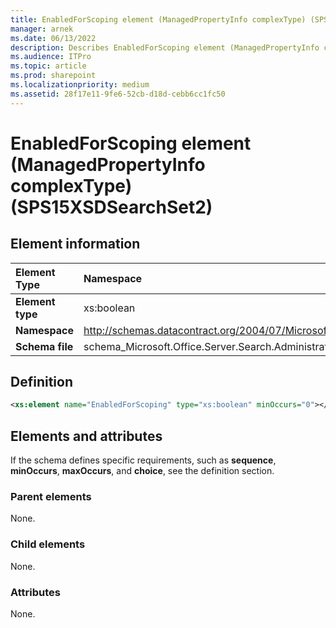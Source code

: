 ```yaml
---
title: EnabledForScoping element (ManagedPropertyInfo complexType) (SPS15XSDSearchSet2)
manager: arnek
ms.date: 06/13/2022
description: Describes EnabledForScoping element (ManagedPropertyInfo complexType) (SPS15XSDSearchSet2) and includes information on elements and attributes.
ms.audience: ITPro
ms.topic: article
ms.prod: sharepoint
ms.localizationpriority: medium
ms.assetid: 28f17e11-9fe6-52cb-d18d-cebb6cc1fc50
---
```


# EnabledForScoping element (ManagedPropertyInfo complexType) (SPS15XSDSearchSet2)

 
  
## Element information

| Element Type | Namespace |
|:-----|:-----|
|**Element type** <br/> |xs:boolean  <br/> |
|**Namespace** <br/> |http://schemas.datacontract.org/2004/07/Microsoft.Office.Server.Search.Administration  <br/> |
|**Schema file** <br/> |schema_Microsoft.Office.Server.Search.Administration.xsd  <br/> |
   
## Definition

```XML
<xs:element name="EnabledForScoping" type="xs:boolean" minOccurs="0"></xs:element>

```

## Elements and attributes

If the schema defines specific requirements, such as **sequence**, **minOccurs**, **maxOccurs**, and **choice**, see the definition section. 
  
### Parent elements

None.
  
### Child elements

None.
  
### Attributes

None.
  

